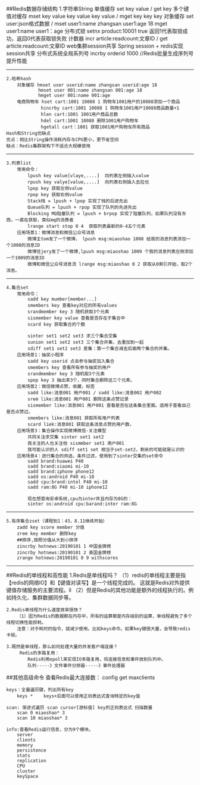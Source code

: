 ##Redis数据存储结构
    1.字符串String
        单值缓存  set key value / get key
        多个键值对缓存 mset key value key value key value / mget key key key
        对象缓存  set user:json格式数据 / mset user1:name zhangsan user1:age 18
                mget user1:name  user1：age
        分布式锁  setnx product:10001 true 返回1代表取锁成功，返回0代表获取锁失败
        计数器   incr article:readcount:文章ID / get article:readcount:文章ID
        web集群session共享  Spring session + redis实现session共享
        分布式系统全局系列号 incrby orderid 1000 //Redis批量生成序列号提升性能

*********************************************************************************

    2.哈希hash
        对象缓存 hmset user userid:name zhangsan userid:age 18
                hmset user 001:name zhangsan 001:age 18
                hmget user 001:name 001:age
        电商购物车 hset cart:1001 10088 1 购物车1001用户的10088添加一个商品
                 hincrby cart:1001 10088 1 购物车1001用户10088商品数量+1
                 hlen cart:1001 1001用户商品总数
                 hdel cart:1001 10088 删除1001用户购物车
                 hgetall cart：1001 获取1001用户购物车所有商品
    Hash和String优缺点
    优点：相比String操作消耗内存与CPU更小，更节省空间
    缺点：Redis集群架构下不适合大规模使用
   
********************************************************************************* 
    
    3.列表list
        常用命令：
            lpush key value[vlaye,....]  向列表左侧插入value
            rpush key valye[value,....]  向列表右侧插入去拉也
            lpop key 获取左侧value
            rpop key 获取右侧value
            Stack栈 = lpush + lpop 实现了栈的后进先出
            Queue队列 = lpush + rpop 实现了队列的先进先出
            Blocking MQ阻塞队列 = lpush + brpop 实现了阻塞队列，如果队列没有东西，一直在获取，类似mq的消费者
            lrange start stop 0 4  获取列表最新的0-4五个元素
        应用场景1：微博消息和微信公众号消息
            微博主tom发了一个微博， lpush msg:miaoshao 1008 给我的消息列表添加一个1008的消息ID
            微博住jery发了一个微博,lpush msg:miaoshao 1009 个我的消息列表左侧添加一个1009的消息ID
            微博和微信公众号消息流 lrange msg:miaoshao 0 2 获取从0索引开始，取2个消息。          
              
*********************************************************************************
    
    4.集合set
        常用命令：
            sadd key mumber[member...]
            smembers key 查看key对应的所有values
            srandmember key 3 随机获取3个元素
            sismember key value 查看是否存在于集合中
            scard key 获取集合的个数
            
            sinter set1 set2 set3 求三个集合交集
            sunion set1 set2 set3 三个集合并集，去重加到一起
            sdiff set1 set2 set3 差集：第一个集合减去后面两个集合的并集。
        应用场景1：抽奖小程序
            sadd key userid 点击参与抽奖加入集合
            smembers key 查看所有参与抽奖的用户
            srandmember key 3 随机取3个元素
            spop key 3 抽出来3个，同时集合删除这三个元素。
        应用场景2：微信微博点赞，收藏，标签
            sadd like:消息001 用户001 / sadd like:消息002 用户002
            srem like:消息001 用户001 删除这条点赞记录
            sismember like:消息001 用户001 查看是否在这条集合里面。适用于查看自己是否点赞过。
            smembers like:消息001 获取所有用户列表
            scard liek:消息001 获取这条消息点赞的用户数。
        应用场景3：集合操作实现微博微信-关注模型
            共同关注求交集 sinter set1 set2
            我关注的人也关注他 sismmber set1 用户001
            我可能认识的人 sdiff set1 set 相当于set-set2，剩余的可能就是认识的
        应用场景4：进行集合的帅选，条件过滤，使用到了sinter交集的set命令
            sadd brand:huawei P40
            sadd brand:xiaomi mi-10
            sadd brand:iphone phone12
            sadd os:android P40 mi-10
            sadd cpu:brand:intel P40 mi-10
            sadd ram:8G P40 mi-10 iphone12
            
            现在想查询安卓系统,cpu为inter并且内存为8G的：
            sinter os:android cpu:barand:inter ram:8G
            
*********************************************************************************
    
    5.有序集合zset（课程到1：43，8.11继续开始）
        zadd key score member 分值
        zrem key member 删除key
        ##排序,按照分值从大到小排序
        zincrby hotnews:20190101 1 中国金牌榜
        zincrby hotnews:20190101 2 美国金牌榜
        zrange hotnews:20190101 0 9 withscores
        
*********************************************************************************

##Redis的单线程和高性能
    1.Redis是单线程吗？
        （1）redis的单线程主要是指【redis的网络IO】和【键值对读写】是一个线程完成的。
        这就是Redis对外提供键值存储服务的主要流程。ll
        （2）但是Redis的其他功能是额外的线程执行的。例如持久化、集群数据同步等。
        
    2.Redis单线程为什么速度效率很快？
        （1）因为Redis的数据都在内存中，所有的运算都是内存级别的运算，单线程避免了多个线程切换性能损耗。
        注意：对于耗时的指令，就减少使用。比如keys命令。如果key键很大量，会导致redis卡顿。
        
    3.既然是单线程，那么如何处理大量的并发客户端连接？
         Redis的多路复用：
            Redis利用epoll来实现IO多路复用，将连接信息和事件放到队列中。
            队列-----》文件事件分排器-----》事件处理器
            
##其他高级命令
    查看Redis最大连接数：
        config get maxclients
        
    keys：全量遍历键，列出所有key
        keys *    keys+后面可以使用正则表达式查询特定的key值
        
    scan: 渐进式遍历 scan cursor[游标值] key的正则表达式 扫描数量
        scan 0 miaoshao* 3
        scan 10 miaoshao* 3
        
    info:查看Redis运行信息，分为9个模块。
        server
        clients
        memory
        persistence
        stats
        replication
        CPU
        cluster
        keySpace
        
        